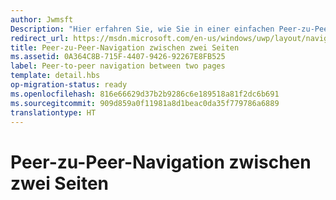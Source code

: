 ```yaml
---
author: Jwmsft
Description: "Hier erfahren Sie, wie Sie in einer einfachen Peer-zu-Peer-App für die Universelle Windows-Plattform (UWP) mit zwei Seiten navigieren."
redirect_url: https://msdn.microsoft.com/en-us/windows/uwp/layout/navigate-between-two-pages
title: Peer-zu-Peer-Navigation zwischen zwei Seiten
ms.assetid: 0A364C8B-715F-4407-9426-92267E8FB525
label: Peer-to-peer navigation between two pages
template: detail.hbs
op-migration-status: ready
ms.openlocfilehash: 816e66629d37b2b9286c6e189518a81f2dc6b691
ms.sourcegitcommit: 909d859a0f11981a8d1beac0da35f779786a6889
translationtype: HT
---
```

# <a name="peer-to-peer-navigation-between-two-pages"></a>Peer-zu-Peer-Navigation zwischen zwei Seiten

<link rel="stylesheet" href="https://az835927.vo.msecnd.net/sites/uwp/Resources/css/custom.css">




